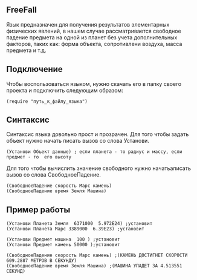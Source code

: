 ## FreeFall
Язык предназначен для получения результатов элементарных физических явлений,
в нашем случае рассматривается свободное падение предмета на одной из планет
без учета дополнительных факторов, таких как:
форма объекта, сопротивлени воздуха, масса предмета и т.д.


## Подключение
Чтобы воспользоваться языком, нужно скачать его в папку своего проекта и подключить следующим образом:
```
(require "путь_к_файлу_языка")
```

## Синтаксис
Синтаксис языка довольно прост и прозрачен. 
Для того чтобы задать объект нужно начать писать вызов со слова Установи.
```
(Установи Объект данные) ; если планета - то радиус и массу, если предмет - то  его высоту
```    

Для того чтобы вычислить значение свободного нужно начатьаписать вызов со слова СвободноеПадение.
```
(СвободноеПадение скорость Марс камень) 
(СвободноеПадение время Земля Машина) 
```

## Пример работы
```
(Установи Планета Земля  6371000  5.972E24) ;установит
(Установи Планета Марс 3389000  6.39E23) ;установит
    
(Установи Предмет машина  100 ) ;установит
(Установи Предмет камень 50000 );установит

(СвободноеПадение скорость Марс камень) ;(КАМЕНЬ ДОСТИГНЕТ СКОРОСТИ 609.2887 МЕТРОВ В СЕКУНДУ) 
(СвободноеПадение время Земля Машина) ;(МАШИНА УПАДЕТ ЗА 4.513551 СЕКУНД) 
```
